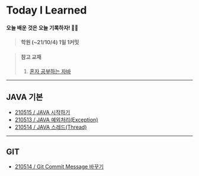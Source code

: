 # Today I Learned
#### 오늘 배운 것은 오늘 기록하자! ✍🏻
> #### 학원 (~21/10/4) 1일 1커밋
> 

> #### 참고 교재 
> 
> 1. [혼자 공부하는 자바](https://www.hanbit.co.kr/store/books/look.php?p_code=B5635758676)
> 
---

## JAVA 기본

- [210515 / JAVA 시작하기](https://github.com/swanstoz/TIL/blob/master/JAVA/base/210515.md)
- [210513 / JAVA 예외처리(Exception)](https://github.com/swanstoz/TIL/blob/master/JAVA/exception/210513.md)
- [210514 / JAVA 스레드(Thread)](https://github.com/swanstoz/TIL/blob/master/JAVA/thread/210514.md)

---
## GIT
- [210514 / Git Commit Message 바꾸기](https://github.com/swanstoz/TIL/blob/master/GIT/changeCommitMessage.md)
